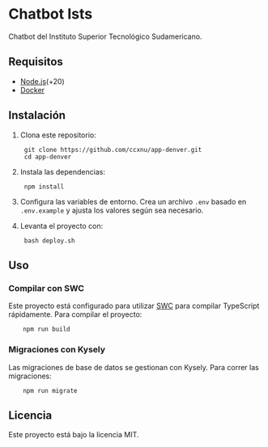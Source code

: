 # Chatbot Ists

Chatbot del Instituto Superior Tecnológico Sudamericano.

## Requisitos

- [Node.js](https://nodejs.org/en/download/)(+20)
- [Docker](https://www.docker.com/get-started)

## Instalación

1. Clona este repositorio:

        git clone https://github.com/ccxnu/app-denver.git
        cd app-denver

2. Instala las dependencias:

        npm install

3. Configura las variables de entorno. Crea un archivo `.env` basado en `.env.example` y ajusta los valores según sea necesario.

4. Levanta el proyecto con:

        bash deploy.sh

## Uso

### Compilar con SWC

Este proyecto está configurado para utilizar [SWC](https://swc.rs/) para compilar TypeScript rápidamente. Para compilar el proyecto:

        npm run build

### Migraciones con Kysely

Las migraciones de base de datos se gestionan con Kysely. Para correr las migraciones:

        npm run migrate

## Licencia

Este proyecto está bajo la licencia MIT.
